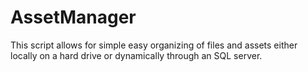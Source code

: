 AssetManager
============

This script allows for simple easy organizing of files and assets either locally on a hard drive or dynamically through an SQL server.